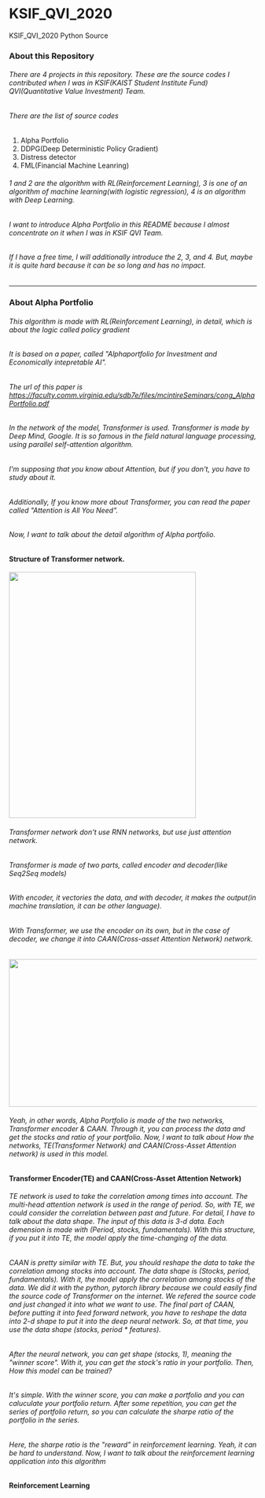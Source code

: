 # KSIF_QVI_2020
KSIF_QVI_2020 Python Source

### About this Repository
###### There are 4 projects in this repository. These are the source codes I contributed when I was in KSIF(KAIST Student Institute Fund) QVI(Quantitative Value Investment) Team.
###### There are the list of source codes
1. Alpha Portfolio
2. DDPG(Deep Deterministic Policy Gradient)
3. Distress detector
4. FML(Financial Machine Leanring)

###### 1 and 2 are the algorithm with RL(Reinforcement Learning), 3 is one of an algorithm of machine learning(with logistic regression), 4 is an algorithm with Deep Learning.
###### I want to introduce Alpha Portfolio in this README because I almost concentrate on it when I was in KSIF QVI Team.
###### If I have a free time, I will additionally introduce the 2, 3, and 4. But, maybe it is quite hard because it can be so long and has no impact.

--------------------------------------------------------------
### About Alpha Portfolio
###### This algorithm is made with RL(Reinforcement Learning), in detail, which is about the logic called policy gradient
###### It is based on a paper, called "Alphaportfolio for Investment and Economically intepretable AI".
###### The url of this paper is <https://faculty.comm.virginia.edu/sdb7e/files/mcintireSeminars/cong_AlphaPortfolio.pdf>
###### In the network of the model, Transformer is used. Transformer is made by Deep Mind, Google. It is so famous in the field natural language processing, using parallel self-attention algorithm.
###### I'm supposing that you know about Attention, but if you don't, you have to study about it.
###### Additionally, If you know more about Transformer, you can read the paper called "Attention is All You Need".


###### Now, I want to talk about the detail algorithm of Alpha portfolio.
#### Structure of Transformer network.

<img src="https://user-images.githubusercontent.com/44806420/128182382-c51faadf-64a0-40e4-b9c0-687f147c0f02.jpg"  width="380" height="500">

###### Transformer network don't use RNN networks, but use just attention network.
###### Transformer is made of two parts, called encoder and decoder(like Seq2Seq models)
###### With encoder, it vectories the data, and with decoder, it makes the output(in machine translation, it can be other language).
###### With Transformer, we use the encoder on its own, but in the case of decoder, we change it into CAAN(Cross-asset Attention Network) network.

<img src= "https://user-images.githubusercontent.com/44806420/128356572-ef077a84-3431-4cf3-bc0e-822f811d7b4a.png" width="700" height="300">

###### Yeah, in other words, Alpha Portfolio is made of the two networks, Transformer encoder & CAAN. Through it, you can process the data and get the stocks and ratio of your portfolio. Now, I want to talk about How the networks, TE(Transformer Network) and CAAN(Cross-Asset Attention network) is used in this model.


#### Transformer Encoder(TE) and CAAN(Cross-Asset Attention Network)
###### TE network is used to take the correlation among times into account. The multi-head attention network is used in the range of period. So, with TE, we could consider the correlation between past and future. For detail, I have to talk about the data shape. The input of this data is 3-d data. Each demension is made with (Period, stocks, fundamentals). With this structure, if you put it into TE, the model apply the time-changing of the data.
###### CAAN is pretty similar with TE. But, you should reshape the data to take the correlation among stocks into account. The data shape is (Stocks, period, fundamentals). With it, the model apply the correlation among stocks of the data. We did it with the python, pytorch library because we could easily find the source code of Transformer on the internet. We refered the source code and just changed it into what we want to use. The final part of CAAN, before putting it into feed forward network, you have to reshape the data into 2-d shape to put it into the deep neural network. So, at that time, you use the data shape (stocks, period * features).
###### After the neural network, you can get shape (stocks, 1), meaning the "winner score". With it, you can get the stock's ratio in your portfolio. Then, How this model can be trained?
###### It's simple. With the winner score, you can make a portfolio and you can caluculate your portfolio return. After some repetition, you can get the series of portfolio return, so you can calculate the sharpe ratio of the portfolio in the series.
###### Here, the sharpe ratio is the "reward" in reinforcement learning. Yeah, it can be hard to understand. Now, I want to talk about the reinforcement learning application into this algorithm

#### Reinforcement Learning
